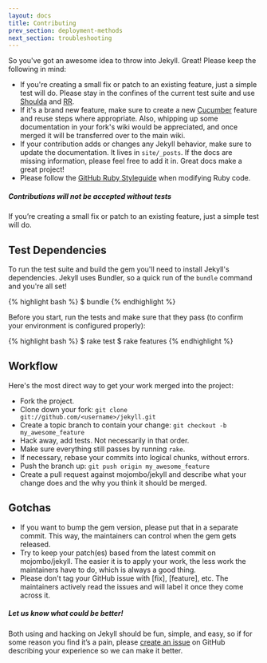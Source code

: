 ```yaml
---
layout: docs
title: Contributing
prev_section: deployment-methods
next_section: troubleshooting
---
```


So you've got an awesome idea to throw into Jekyll. Great! Please keep the
following in mind:

* If you're creating a small fix or patch to an existing feature, just a simple
  test will do. Please stay in the confines of the current test suite and use
  [Shoulda](http://github.com/thoughtbot/shoulda/tree/master) and
  [RR](http://github.com/btakita/rr/tree/master).
* If it's a brand new feature, make sure to create a new
  [Cucumber](https://github.com/cucumber/cucumber/) feature and reuse steps
  where appropriate. Also, whipping up some documentation in your fork's wiki
  would be appreciated, and once merged it will be transferred over to the main
  wiki.
* If your contribution adds or changes any Jekyll behavior, make sure to update
  the documentation. It lives in `site/_posts`. If the docs are missing
  information, please feel free to add it in. Great docs make a great project!
* Please follow the [GitHub Ruby Styleguide](https://github.com/styleguide/ruby)
  when modifying Ruby code.

<div class="note warning">
  <h5>Contributions will not be accepted without tests</h5>
  <p>
    If you’re creating a small fix or patch to an existing feature, just
    a simple test will do.
  </p>
</div>

Test Dependencies
-----------------

To run the test suite and build the gem you'll need to install Jekyll's
dependencies. Jekyll uses Bundler, so a quick run of the `bundle` command and
you're all set!

{% highlight bash %}
$ bundle
{% endhighlight %}

Before you start, run the tests and make sure that they pass (to confirm your
environment is configured properly):

{% highlight bash %}
$ rake test
$ rake features
{% endhighlight %}

Workflow
--------

Here's the most direct way to get your work merged into the project:

* Fork the project.
* Clone down your fork: `git clone git://github.com/<username>/jekyll.git`
* Create a topic branch to contain your change: `git checkout -b my_awesome_feature`
* Hack away, add tests. Not necessarily in that order.
* Make sure everything still passes by running `rake`.
* If necessary, rebase your commits into logical chunks, without errors.
* Push the branch up: `git push origin my_awesome_feature`
* Create a pull request against mojombo/jekyll and describe what your change
  does and the why you think it should be merged.

Gotchas
-------

* If you want to bump the gem version, please put that in a separate commit.
  This way, the maintainers can control when the gem gets released.
* Try to keep your patch(es) based from the latest commit on mojombo/jekyll.
  The easier it is to apply your work, the less work the maintainers have to do,
  which is always a good thing.
* Please don't tag your GitHub issue with \[fix\], \[feature\], etc. The maintainers
  actively read the issues and will label it once they come across it.

<div class="note">
  <h5>Let us know what could be better!</h5>
  <p>
    Both using and hacking on Jekyll should be fun, simple, and easy, so if for
    some reason you find it’s a pain, please <a
    href="https://github.com/mojombo/jekyll/issues/new">create an issue</a> on
    GitHub describing your experience so we can make it better.
  </p>
</div>
